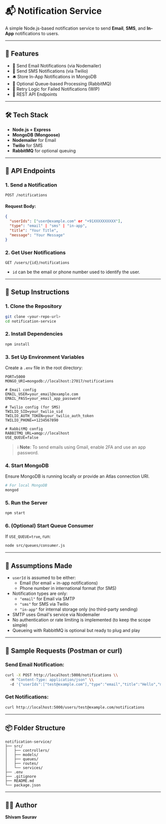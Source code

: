 
# 📬 Notification Service

A simple Node.js-based notification service to send **Email**, **SMS**, and **In-App** notifications to users.

---

## 🚀 Features

- 📧 Send Email Notifications (via Nodemailer)
- 📱 Send SMS Notifications (via Twilio)
- 🛎️ Store In-App Notifications in MongoDB
- 🧵 Optional Queue-based Processing (RabbitMQ)
- 🔁 Retry Logic for Failed Notifications (WIP)
- 📖 REST API Endpoints

---

## 🛠️ Tech Stack

- **Node.js + Express**
- **MongoDB (Mongoose)**
- **Nodemailer** for Email
- **Twilio** for SMS
- **RabbitMQ** for optional queuing

---

## 📂 API Endpoints

### 1. Send a Notification
```
POST /notifications
```

#### Request Body:
```json
{
  "userIds": ["user@example.com" or "+91XXXXXXXXXX"],
  "type": "email" | "sms" | "in-app",
  "title": "Your Title",
  "message": "Your Message"
}
```

### 2. Get User Notifications
```
GET /users/{id}/notifications
```
- `id` can be the email or phone number used to identify the user.

---

## 🧪 Setup Instructions

### 1. Clone the Repository

```bash
git clone <your-repo-url>
cd notification-service
```

### 2. Install Dependencies

```bash
npm install
```

### 3. Set Up Environment Variables

Create a `.env` file in the root directory:

```env
PORT=5000
MONGO_URI=mongodb://localhost:27017/notifications

# Email config
EMAIL_USER=your_email@example.com
EMAIL_PASS=your_email_app_password

# Twilio config (for SMS)
TWILIO_SID=your_twilio_sid
TWILIO_AUTH_TOKEN=your_twilio_auth_token
TWILIO_PHONE=+1234567890

# RabbitMQ config
RABBITMQ_URL=amqp://localhost
USE_QUEUE=false
```

> ℹ️ **Note**: To send emails using Gmail, enable 2FA and use an app password.

### 4. Start MongoDB

Ensure MongoDB is running locally or provide an Atlas connection URI.

```bash
# For local MongoDB
mongod
```

### 5. Run the Server

```bash
npm start
```

### 6. (Optional) Start Queue Consumer

If `USE_QUEUE=true`, run:

```bash
node src/queues/consumer.js
```

---

## 🧾 Assumptions Made

- `userId` is assumed to be either:
  - Email (for email + in-app notifications)
  - Phone number in international format (for SMS)
- Notification types are only:
  - `"email"` for Email via SMTP
  - `"sms"` for SMS via Twilio
  - `"in-app"` for internal storage only (no third-party sending)
- SMTP uses Gmail's service via Nodemailer
- No authentication or rate limiting is implemented (to keep the scope simple)
- Queueing with RabbitMQ is optional but ready to plug and play

---

## 📎 Sample Requests (Postman or curl)

### Send Email Notification:
```bash
curl -X POST http://localhost:5000/notifications \\
  -H "Content-Type: application/json" \\
  -d '{"userIds":["test@example.com"],"type":"email","title":"Hello","message":"Welcome!"}'
```

### Get Notifications:
```bash
curl http://localhost:5000/users/test@example.com/notifications
```

---

## 📦 Folder Structure

```
notification-service/
├── src/
│   ├── controllers/
│   ├── models/
│   ├── queues/
│   ├── routes/
│   └── services/
├── .env
├── .gitignore
├── README.md
└── package.json
```

---

## 👨‍💻 Author

**Shivam Saurav**  

